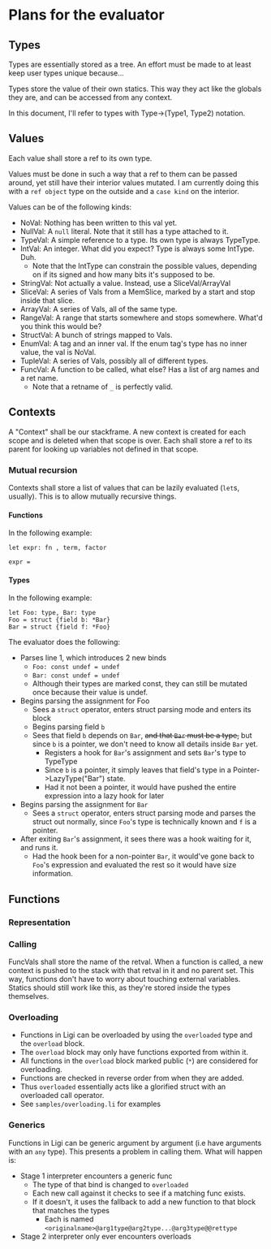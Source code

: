 # Plans for the evaluator


## Types
Types are essentially stored as a tree. An effort must be made to at least keep
user types unique because...


Types store the value of their own statics. This way they act like the globals they are, 
and can be accessed from any context.

In this document, I'll refer to types with Type->(Type1, Type2) notation.


## Values
Each value shall store a ref to its own type.

Values must be done in such a way that a ref to them can be passed around, yet still
have their interior values mutated. I am currently doing this with a `ref object` type
on the outside and a `case kind` on the interior.


Values can be of the following kinds:
* NoVal: Nothing has been written to this val yet.
* NullVal: A `null` literal. Note that it still has a type attached to it.
* TypeVal: A simple reference to a type. Its own type is always TypeType.
* IntVal: An integer. What did you expect? Type is always some IntType. Duh.
  * Note that the IntType can constrain the possible values, depending on if its signed
  	and how many bits it's supposed to be.
* StringVal: Not actually a value. Instead, use a SliceVal/ArrayVal
* SliceVal: A series of Vals from a MemSlice, marked by a start and stop inside that slice.
* ArrayVal: A series of Vals, all of the same type.
* RangeVal: A range that starts somewhere and stops somewhere. What'd you think this would be?
* StructVal: A bunch of strings mapped to Vals.
* EnumVal: A tag and an inner val. If the enum tag's type has no inner value, the val is NoVal.
* TupleVal: A series of Vals, possibly all of different types.
* FuncVal: A function to be called, what else? Has a list of arg names and a ret name.
  * Note that a retname of `_` is perfectly valid.


## Contexts
A "Context" shall be our stackframe. A new context is created for each scope and is deleted when that scope is over.
Each shall store a ref to its parent for looking up variables not defined in that scope.


### Mutual recursion
Contexts shall store a list of values that can be lazily evaluated (`let`s, usually). 
This is to allow mutually recursive things. 

#### Functions
In the following example:
```
let expr: fn , term, factor

expr = 

```

#### Types
In the following example:
```
let Foo: type, Bar: type
Foo = struct {field b: *Bar}
Bar = struct {field f: *Foo}
```
The evaluator does the following:
* Parses line 1, which introduces 2 new binds
  * `Foo: const undef = undef`
  * `Bar: const undef = undef`
  * Although their types are marked const, they can still be mutated once because their value is undef.
* Begins parsing the assignment for Foo
  * Sees a `struct` operator, enters struct parsing mode and enters its block
  * Begins parsing field `b`
  * Sees that field `b` depends on `Bar`, ~~and that `Bar` must be a type,~~ but since `b` is a pointer, we don't
  	need to know all details inside `Bar` yet.
  	* Registers a hook for `Bar`'s assignment and sets `Bar`'s type to TypeType
	* Since `b` is a pointer, it simply leaves that field's type in a Pointer->LazyType("Bar") state.
  	* Had it not been a pointer, it would have pushed the entire expression into a lazy hook for later
* Begins parsing the assignment for `Bar`
  * Sees a `struct` operator, enters struct parsing mode and parses the struct out normally, since
  	`Foo`'s type is technically known and `f` is a pointer.
* After exiting `Bar`'s assignment, it sees there was a hook waiting for it, and runs it.
  * Had the hook been for a non-pointer `Bar`, it would've gone back to `Foo`'s expression and evaluated
  	the rest so it would have size information.
 	
## Functions
### Representation

### Calling
FuncVals shall store the name of the retval. When a function is called, 
a new context is pushed to the stack with that retval in it and no parent set.
This way, functions don't have to worry about touching external variables.
Statics should still work like this, as they're stored inside the types themselves.

### Overloading
* Functions in Ligi can be overloaded by using the `overloaded` type and the `overload` block.
* The `overload` block may only have functions exported from within it.
* All functions in the `overload` block marked public (`*`) are considered for overloading.
* Functions are checked in reverse order from when they are added.
* Thus `overloaded` essentially acts like a glorified struct with an overloaded call operator.
* See `samples/overloading.li` for examples

### Generics
Functions in Ligi can be generic argument by argument (i.e have arguments with an `any` type).
This presents a problem in calling them. What will happen is:
* Stage 1 interpreter encounters a generic func
  * The type of that bind is changed to `overloaded`
  * Each new call against it checks to see if a matching func exists.
  * If it doesn't, it uses the fallback to add a new function to that block that matches the types
    * Each is named `<originalname>@arg1type@arg2type...@arg3type@@rettype`
* Stage 2 interpreter only ever encounters overloads
